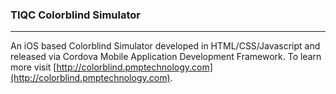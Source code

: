 ### TIQC Colorblind Simulator

---

An iOS based Colorblind Simulator developed in HTML/CSS/Javascript and released via Cordova Mobile Application Development Framework. To learn more visit [http://colorblind.pmptechnology.com](http://colorblind.pmptechnology.com).
